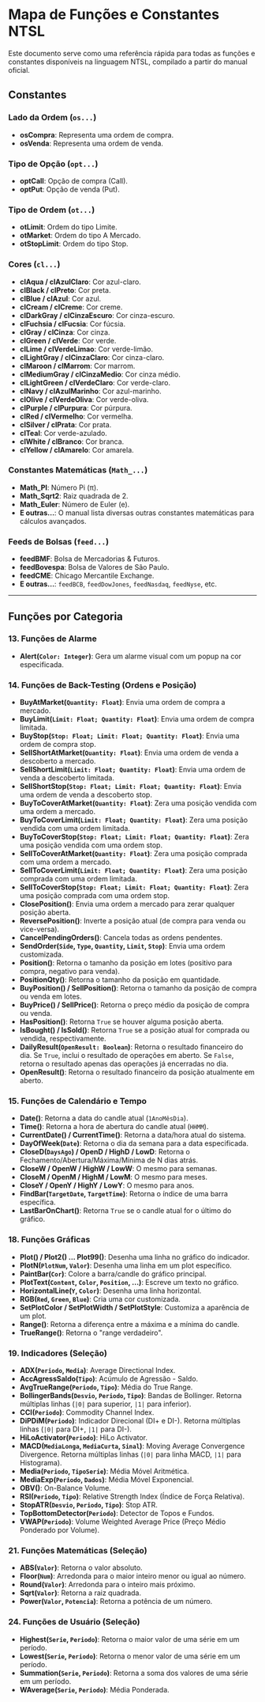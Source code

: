# Mapa de Funções e Constantes NTSL

Este documento serve como uma referência rápida para todas as funções e constantes disponíveis na linguagem NTSL, compilado a partir do manual oficial.

## Constantes

### Lado da Ordem (`os...`)
- **osCompra**: Representa uma ordem de compra.
- **osVenda**: Representa uma ordem de venda.

### Tipo de Opção (`opt...`)
- **optCall**: Opção de compra (Call).
- **optPut**: Opção de venda (Put).

### Tipo de Ordem (`ot...`)
- **otLimit**: Ordem do tipo Limite.
- **otMarket**: Ordem do tipo A Mercado.
- **otStopLimit**: Ordem do tipo Stop.

### Cores (`cl...`)
- **clAqua / clAzulClaro**: Cor azul-claro.
- **clBlack / clPreto**: Cor preta.
- **clBlue / clAzul**: Cor azul.
- **clCream / clCreme**: Cor creme.
- **clDarkGray / clCinzaEscuro**: Cor cinza-escuro.
- **clFuchsia / clFucsia**: Cor fúcsia.
- **clGray / clCinza**: Cor cinza.
- **clGreen / clVerde**: Cor verde.
- **clLime / clVerdeLimao**: Cor verde-limão.
- **clLightGray / clCinzaClaro**: Cor cinza-claro.
- **clMaroon / clMarrom**: Cor marrom.
- **clMediumGray / clCinzaMedio**: Cor cinza médio.
- **clLightGreen / clVerdeClaro**: Cor verde-claro.
- **clNavy / clAzulMarinho**: Cor azul-marinho.
- **clOlive / clVerdeOliva**: Cor verde-oliva.
- **clPurple / clPurpura**: Cor púrpura.
- **clRed / clVermelho**: Cor vermelha.
- **clSilver / clPrata**: Cor prata.
- **clTeal**: Cor verde-azulado.
- **clWhite / clBranco**: Cor branca.
- **clYellow / clAmarelo**: Cor amarela.

### Constantes Matemáticas (`Math_...`)
- **Math_PI**: Número Pi (π).
- **Math_Sqrt2**: Raiz quadrada de 2.
- **Math_Euler**: Número de Euler (e).
- **E outras...**: O manual lista diversas outras constantes matemáticas para cálculos avançados.

### Feeds de Bolsas (`feed...`)
- **feedBMF**: Bolsa de Mercadorias & Futuros.
- **feedBovespa**: Bolsa de Valores de São Paulo.
- **feedCME**: Chicago Mercantile Exchange.
- **E outras...**: `feedBCB`, `feedDowJones`, `feedNasdaq`, `feedNyse`, etc.

---

## Funções por Categoria

### 13. Funções de Alarme
- **Alert(`Color: Integer`)**: Gera um alarme visual com um popup na cor especificada.

### 14. Funções de Back-Testing (Ordens e Posição)
- **BuyAtMarket(`Quantity: Float`)**: Envia uma ordem de compra a mercado.
- **BuyLimit(`Limit: Float; Quantity: Float`)**: Envia uma ordem de compra limitada.
- **BuyStop(`Stop: Float; Limit: Float; Quantity: Float`)**: Envia uma ordem de compra stop.
- **SellShortAtMarket(`Quantity: Float`)**: Envia uma ordem de venda a descoberto a mercado.
- **SellShortLimit(`Limit: Float; Quantity: Float`)**: Envia uma ordem de venda a descoberto limitada.
- **SellShortStop(`Stop: Float; Limit: Float; Quantity: Float`)**: Envia uma ordem de venda a descoberto stop.
- **BuyToCoverAtMarket(`Quantity: Float`)**: Zera uma posição vendida com uma ordem a mercado.
- **BuyToCoverLimit(`Limit: Float; Quantity: Float`)**: Zera uma posição vendida com uma ordem limitada.
- **BuyToCoverStop(`Stop: Float; Limit: Float; Quantity: Float`)**: Zera uma posição vendida com uma ordem stop.
- **SellToCoverAtMarket(`Quantity: Float`)**: Zera uma posição comprada com uma ordem a mercado.
- **SellToCoverLimit(`Limit: Float; Quantity: Float`)**: Zera uma posição comprada com uma ordem limitada.
- **SellToCoverStop(`Stop: Float; Limit: Float; Quantity: Float`)**: Zera uma posição comprada com uma ordem stop.
- **ClosePosition()**: Envia uma ordem a mercado para zerar qualquer posição aberta.
- **ReversePosition()**: Inverte a posição atual (de compra para venda ou vice-versa).
- **CancelPendingOrders()**: Cancela todas as ordens pendentes.
- **SendOrder(`Side`, `Type`, `Quantity`, `Limit`, `Stop`)**: Envia uma ordem customizada.
- **Position()**: Retorna o tamanho da posição em lotes (positivo para compra, negativo para venda).
- **PositionQty()**: Retorna o tamanho da posição em quantidade.
- **BuyPosition() / SellPosition()**: Retorna o tamanho da posição de compra ou venda em lotes.
- **BuyPrice() / SellPrice()**: Retorna o preço médio da posição de compra ou venda.
- **HasPosition()**: Retorna `True` se houver alguma posição aberta.
- **IsBought() / IsSold()**: Retorna `True` se a posição atual for comprada ou vendida, respectivamente.
- **DailyResult(`OpenResult: Boolean`)**: Retorna o resultado financeiro do dia. Se `True`, inclui o resultado de operações em aberto. Se `False`, retorna o resultado apenas das operações já encerradas no dia.
- **OpenResult()**: Retorna o resultado financeiro da posição atualmente em aberto.

### 15. Funções de Calendário e Tempo
- **Date()**: Retorna a data do candle atual (`1AnoMêsDia`).
- **Time()**: Retorna a hora de abertura do candle atual (`HHMM`).
- **CurrentDate() / CurrentTime()**: Retorna a data/hora atual do sistema.
- **DayOfWeek(`Date`)**: Retorna o dia da semana para a data especificada.
- **CloseD(`DaysAgo`) / OpenD / HighD / LowD**: Retorna o Fechamento/Abertura/Máxima/Mínima de N dias atrás.
- **CloseW / OpenW / HighW / LowW**: O mesmo para semanas.
- **CloseM / OpenM / HighM / LowM**: O mesmo para meses.
- **CloseY / OpenY / HighY / LowY**: O mesmo para anos.
- **FindBar(`TargetDate`, `TargetTime`)**: Retorna o índice de uma barra específica.
- **LastBarOnChart()**: Retorna `True` se o candle atual for o último do gráfico.

### 18. Funções Gráficas
- **Plot() / Plot2() ... Plot99()**: Desenha uma linha no gráfico do indicador.
- **PlotN(`PlotNum`, `Valor`)**: Desenha uma linha em um plot específico.
- **PaintBar(`Cor`)**: Colore a barra/candle do gráfico principal.
- **PlotText(`Content`, `Color`, `Position`, ...)**: Escreve um texto no gráfico.
- **HorizontalLine(`Y`, `Color`)**: Desenha uma linha horizontal.
- **RGB(`Red`, `Green`, `Blue`)**: Cria uma cor customizada.
- **SetPlotColor / SetPlotWidth / SetPlotStyle**: Customiza a aparência de um plot.
- **Range()**: Retorna a diferença entre a máxima e a mínima do candle.
- **TrueRange()**: Retorna o "range verdadeiro".

### 19. Indicadores (Seleção)
- **ADX(`Periodo`, `Media`)**: Average Directional Index.
- **AccAgressSaldo(`Tipo`)**: Acúmulo de Agressão - Saldo.
- **AvgTrueRange(`Periodo`, `Tipo`)**: Média do True Range.
- **BollingerBands(`Desvio`, `Periodo`, `Tipo`)**: Bandas de Bollinger. Retorna múltiplas linhas (`|0|` para superior, `|1|` para inferior).
- **CCI(`Periodo`)**: Commodity Channel Index.
- **DiPDiM(`Periodo`)**: Indicador Direcional (DI+ e DI-). Retorna múltiplas linhas (`|0|` para DI+, `|1|` para DI-).
- **HiLoActivator(`Periodo`)**: HiLo Activator.
- **MACD(`MediaLonga`, `MediaCurta`, `Sinal`)**: Moving Average Convergence Divergence. Retorna múltiplas linhas (`|0|` para linha MACD, `|1|` para Histograma).
- **Media(`Periodo`, `TipoSerie`)**: Média Móvel Aritmética.
- **MediaExp(`Periodo`, `Dados`)**: Média Móvel Exponencial.
- **OBV()**: On-Balance Volume.
- **RSI(`Periodo`, `Tipo`)**: Relative Strength Index (Índice de Força Relativa).
- **StopATR(`Desvio`, `Periodo`, `Tipo`)**: Stop ATR.
- **TopBottomDetector(`Periodo`)**: Detector de Topos e Fundos.
- **VWAP(`Periodo`)**: Volume Weighted Average Price (Preço Médio Ponderado por Volume).

### 21. Funções Matemáticas (Seleção)
- **ABS(`Valor`)**: Retorna o valor absoluto.
- **Floor(`Num`)**: Arredonda para o maior inteiro menor ou igual ao número.
- **Round(`Valor`)**: Arredonda para o inteiro mais próximo.
- **Sqrt(`Valor`)**: Retorna a raiz quadrada.
- **Power(`Valor`, `Potencia`)**: Retorna a potência de um número.

### 24. Funções de Usuário (Seleção)
- **Highest(`Serie`, `Periodo`)**: Retorna o maior valor de uma série em um período.
- **Lowest(`Serie`, `Periodo`)**: Retorna o menor valor de uma série em um período.
- **Summation(`Serie`, `Periodo`)**: Retorna a soma dos valores de uma série em um período.
- **WAverage(`Serie`, `Periodo`)**: Média Ponderada.
